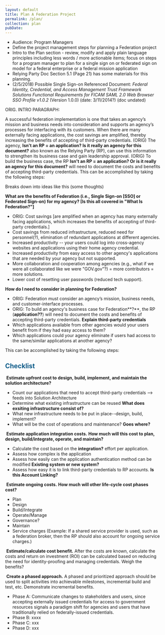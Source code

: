 ```yaml
---
layout: default
title: Plan A Federation Project
permalink: /plan/
collection: plan
pubDate: 
---
```


- Audience: Program Managers
- Define the project management steps for planning a Federation project 
- Intro to the Plan section - review, modify and apply plain language principles including less words / more actionable items; focus on steps for a program manager to plan for a single sign on or federated sign on model for a federal enterprise or a federal mission application
- Relying Party Doc Section 5.1 (Page 21) has some materials for this planning.
- (2/5/2018) Possible Single Sign-on Referenced Document: _Federal Identity, Credential, and Access Management Trust Framework Solutions Functional Requirements for FICAM SAML 2.0 Web Browser SSO Profile v1.0.2_ (Version 1.0.0) (date: 3/11/2014?) (doc undated)

ORIG. INTRO PARAGRAPH:

A successful federation implementation is one that takes an agency’s mission and business needs into consideration and supports an agency’s processes for interfacing with its customers. 
When there are many externally facing applications, the cost savings are amplified, thereby increasing the benefits of accepting of third-party credentials. 
(ORIG) The agency, **Isn't an RP = an application? Is it really an agency for this document?** also known as the Relying Party (RP), can use this information to strengthen its business case and gain leadership approval. 
(ORIG) To build the business case, the RP **Isn't an RP = an application? Or is it really an agency for this document?** will need to document the costs and benefits of accepting third-party credentials. This can be accomplished by taking the following steps:

Breaks down into ideas like this (some thoughts)

**What are the benefits of Federation (i.e., Single Sign-on [SSO] or Federated Sign-on) for my agency? [Is this all covered in "What Is Federation?"]**
* ORIG: Cost savings [are amplified when an agency has many externally facing applications, which increases the benefits of accepting of third-party credentials.] 
* Cost savings from reduced infrastructure, reduced need for personnel(?), elimination of redundant applications at different agencies.
* Increased productivity -- your users could log into cross-agency websites and applications using their home agency credential.
* Increased productivity from easy access to other agency's applications that are needed by your agency but not supported.
* More collaboration and cooperation among agencies (e.g., what if we were all collaborated like we were "GOV.gov"?) = more contributors = more solutions.
* Lower cost of resetting user passwords (reduced tech support).

**How do I need to consider in planning for Federation?**
* ORIG:  Federation must consider an agency’s mission, business needs, and customer-interface processes.<!--Customer? interface? Examples would be helpful--> 
* ORIG: To build an agency's business case for Federation**?**, the RP (**application??**) will need to document the costs and benefits of accepting third-party credentials. **Explain third-party credentials**
* Which applications available from other agencies would your users benefit from if they had easy access to them?
* Which applications could your agency eliminate if users had access to the same/similar applications at another agency?


This can be accomplished by taking the following steps:

## <span style="color: #0C5C89">**Checklist**</span>

<i class="fa fa-check-square-o"></i> &nbsp;**Estimate upfront cost to design, build, implement, and maintain the solution architecture?** 
* Count our applications that need to accept third-party credentials --> feeds into Solution Architecture
* Determine what existing infrastructure can be reused **What does exsiting infrastructure consist of?**
* What new infrastructure needs to be put in place--design, build, implement?
* What will be the cost of operations and maintenance? **Goes where?**

<i class="fa fa-check-square-o"></i> &nbsp;**Estimate application integration costs.** **How much will this cost to plan, design, build/integrate, operate, and maintain?** 
* Calculate the cost based on the **integration?** effort per application.
* Assess how complex is the application
* Assess how easily can the application authentication method can be modified **Existing system or new system?**
* Assess how easy it is to link third-party credentials to RP accounts. **Is this Account Linking?**

<i class="fa fa-check-square-o"></i> &nbsp;**Estimate ongoing costs.** **How much will other life-cycle cost phases cost?**
* Plan 
* Design
* Build/Integrate
* Operate/Manage
* Governance?
* Maintain
* Service charges (Example:  If a shared service provider is used, such as a federation broker, then the RP should also account for ongoing service charges.) 

<i class="fa fa-check-square-o"></i> &nbsp;**Estimate/calculate cost benefit.** After the costs are known, calculate the costs and return on investment (ROI) can be calculated based on reducing the need for identity-proofing and managing credentials. Weigh the benefits? 

<i class="fa fa-check-square-o"></i> &nbsp;**Create a phased approach.** <!--There is always a phased approach. What is the phased approach? Everyone already knows this is needed. Do we really need to say this?-->A phased and prioritized approach should be used to split activities into achievable milestones, incremental build and test, etc. Demonstrate incremental benefits. 
* Phase A:  <!--Communicating is good but this text provides no value-->Communicate changes to stakeholders and users, since accepting externally issued credentials for access to government resources signals a paradigm shift for agencies and users that have traditionally relied on federally-issued credentials.
* Phase B: xxxx
* Phase C: xxx
* Phase D: xxx


